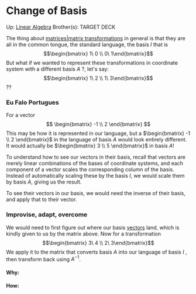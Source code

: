# Change of Basis

Up: [Linear Algebra](linear_algebra)
Brother(s):
TARGET DECK

The thing about [matrices|matrix transformations](matrices|matrix_transformations) in general is that they are all in the common tongue, the standard language, the basis $I$  that is $$\begin{bmatrix} 1\  0 \\ 0\ 1\end{bmatrix}$$ But what if we wanted to represent these transformations in coordinate system with a different basis $A$ ?, let's say: $$\begin{bmatrix} 1\ 2 \\ 1\ 3\end{bmatrix}$$
??


### Eu Falo Portugues
For a vector $$ \begin{bmatrix} -1 \\ 2 \end{bmatrix} $$ This may be how it is represented in our language, but a 
$\begin{bmatrix} -1 \\ 2 \end{bmatrix}$ in the language of basis $A$ would look entirely different. It would actually be $\begin{bmatrix} 3 \\ 5 \end{bmatrix}$ in basis $A$! 

To understand how to see our vectors in their basis, recall that vectors are merely linear combinations of the bases of coordinate systems, and each component of a vector scales the corresponding column of the basis. Instead of automatically scaling these by the basis $I$, we would scale them by basis $A$, giving us the result.

To see their vectors in our basis, we would need the inverse of their basis, and apply that to their vector.
### Improvise, adapt, overcome
We would need to first figure out where our basis [vectors](vectors) land, which is kindly given to us by the matrix above. Now for a transformation $$\begin{bmatrix} 3\ 4 \\ 2\ 3\end{bmatrix}$$
We apply it to the matrix that converts basis $A$ into our language of basis $I$ , then transform back using $A^{-1}$. 
































#### Why:
#### How:









